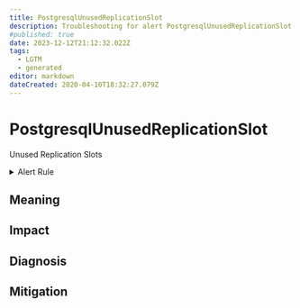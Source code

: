 ```yaml
---
title: PostgresqlUnusedReplicationSlot
description: Troubleshooting for alert PostgresqlUnusedReplicationSlot
#published: true
date: 2023-12-12T21:12:32.022Z
tags: 
  - LGTM
  - generated
editor: markdown
dateCreated: 2020-04-10T18:32:27.079Z
---
```


# PostgresqlUnusedReplicationSlot

Unused Replication Slots

<details>
  <summary>Alert Rule</summary>

{{% rule "postgresql/postgres-exporter.yml" "PostgresqlUnusedReplicationSlot" %}}

{{% comment %}}

```yaml
alert: PostgresqlUnusedReplicationSlot
expr: pg_replication_slots_active == 0
for: 1m
labels:
    severity: warning
annotations:
    summary: Postgresql unused replication slot (instance {{ $labels.instance }})
    description: |-
        Unused Replication Slots
          VALUE = {{ $value }}
          LABELS = {{ $labels }}
    runbook: https://github.com/srerun/prometheus-alerts/blob/main/content/runbooks/postgres-exporter/PostgresqlUnusedReplicationSlot.md

```

{{% /comment %}}

</details>


## Meaning
[//]: # "Short paragraph that explains what the alert means"


## Impact
[//]: # "What could / will happen if the alert is not addressed"



## Diagnosis
[//]: # "Steps to take to identify the cause of the problem"



## Mitigation
[//]: # "The steps necessary to resolve the alert"
